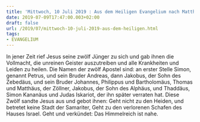 ```yaml
---
title: 'Mittwoch, 10 Juli 2019 : Aus dem Heiligen Evangelium nach Matthäus - Mt 10,1-7.'
date: 2019-07-09T17:47:00.003+02:00
draft: false
url: /2019/07/mittwoch-10-juli-2019-aus-dem-heiligen.html
tags: 
- EVANGELIUM
---
```


In jener Zeit rief Jesus seine zwölf Jünger zu sich und gab ihnen die Vollmacht, die unreinen Geister auszutreiben und alle Krankheiten und Leiden zu heilen. Die Namen der zwölf Apostel sind: an erster Stelle Simon, genannt Petrus, und sein Bruder Andreas, dann Jakobus, der Sohn des Zebedäus, und sein Bruder Johannes, Philippus und Bartholomäus, Thomas und Matthäus, der Zöllner, Jakobus, der Sohn des Alphäus, und Thaddäus, Simon Kananäus und Judas Iskariot, der ihn später verraten hat. Diese Zwölf sandte Jesus aus und gebot ihnen: Geht nicht zu den Heiden, und betretet keine Stadt der Samariter, Geht zu den verlorenen Schafen des Hauses Israel. Geht und verkündet: Das Himmelreich ist nahe.
